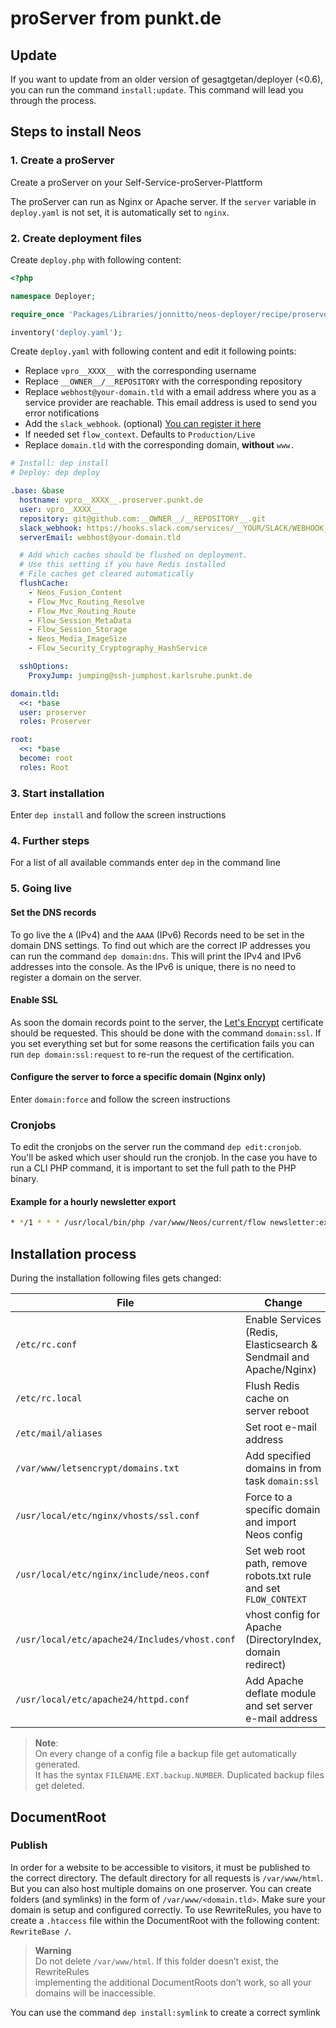 # proServer from punkt.de

## Update

If you want to update from an older version of gesagtgetan/deployer (<0.6), you can run the command `install:update`. This command will lead you through the process.

## Steps to install Neos

### 1. Create a proServer

Create a proServer on your Self-Service-proServer-Plattform

The proServer can run as Nginx or Apache server. If the `server` variable in `deploy.yaml` is not set, it is automatically set to `nginx`.

### 2. Create deployment files

Create `deploy.php` with following content:

```php
<?php

namespace Deployer;

require_once 'Packages/Libraries/jonnitto/neos-deployer/recipe/proserver.php';

inventory('deploy.yaml');
```

Create `deploy.yaml` with following content and edit it following points:

- Replace `vpro__XXXX__` with the corresponding username
- Replace `__OWNER__/__REPOSITORY` with the corresponding repository
- Replace `webhost@your-domain.tld` with a email address where you as a service provider are reachable. This email address is used to send you error notifications
- Add the `slack_webhook`. (optional) [You can register it here][slack webhook]
- If needed set `flow_context`. Defaults to `Production/Live`
- Replace `domain.tld` with the corresponding domain, **without** `www.`

```yaml
# Install: dep install
# Deploy: dep deploy

.base: &base
  hostname: vpro__XXXX__.proserver.punkt.de
  user: vpro__XXXX__
  repository: git@github.com:__OWNER__/__REPOSITORY__.git
  slack_webhook: https://hooks.slack.com/services/__YOUR/SLACK/WEBHOOK__
  serverEmail: webhost@your-domain.tld

  # Add which caches should be flushed on deployment.
  # Use this setting if you have Redis installed
  # File caches get cleared automatically
  flushCache:
    - Neos_Fusion_Content
    - Flow_Mvc_Routing_Resolve
    - Flow_Mvc_Routing_Route
    - Flow_Session_MetaData
    - Flow_Session_Storage
    - Neos_Media_ImageSize
    - Flow_Security_Cryptography_HashService

  sshOptions:
    ProxyJump: jumping@ssh-jumphost.karlsruhe.punkt.de

domain.tld:
  <<: *base
  user: proserver
  roles: Proserver

root:
  <<: *base
  become: root
  roles: Root
```

### 3. Start installation

Enter `dep install` and follow the screen instructions

### 4. Further steps

For a list of all available commands enter `dep` in the command line

### 5. Going live

#### Set the DNS records

To go live the `A` (IPv4) and the `AAAA` (IPv6) Records need to be set in the domain DNS settings. To find out which are the correct IP addresses you can run the command `dep domain:dns`. This will print the IPv4 and IPv6 addresses into the console. As the IPv6 is unique, there is no need to register a domain on the server.

#### Enable SSL

As soon the domain records point to the server, the [Let's Encrypt] certificate should be requested. This should be done with the command `domain:ssl`. If you set everything set but for some reasons the certification fails you can run `dep domain:ssl:request` to re-run the request of the certification.

#### Configure the server to force a specific domain (Nginx only)

Enter `domain:force` and follow the screen instructions

### Cronjobs

To edit the cronjobs on the server run the command `dep edit:cronjob`. You'll be asked which user should run the cronjob. In the case you have to run a CLI PHP command, it is important to set the full path to the PHP binary.

#### Example for a hourly newsletter export

```bash
* */1 * * * /usr/local/bin/php /var/www/Neos/current/flow newsletter:export >> /var/www/newsletter_exports.log
```

## Installation process

During the installation following files gets changed:

| File                                          | Change                                                             | Nginx | Apache |
| --------------------------------------------- | ------------------------------------------------------------------ | :---: | :----: |
| `/etc/rc.conf`                                | Enable Services (Redis, Elasticsearch & Sendmail and Apache/Nginx) |   ✓   |   ✓    |
| `/etc/rc.local`                               | Flush Redis cache on server reboot                                 |   ✓   |   ✓    |
| `/etc/mail/aliases`                           | Set root e-mail address                                            |   ✓   |   ✓    |
| `/var/www/letsencrypt/domains.txt`            | Add specified domains in from task `domain:ssl`                    |   ✓   |   ✓    |
| `/usr/local/etc/nginx/vhosts/ssl.conf`        | Force to a specific domain and import Neos config                  |   ✓   |        |
| `/usr/local/etc/nginx/include/neos.conf`      | Set web root path, remove robots.txt rule and set `FLOW_CONTEXT`   |   ✓   |        |
| `/usr/local/etc/apache24/Includes/vhost.conf` | vhost config for Apache (DirectoryIndex, domain redirect)          |       |   ✓    |
| `/usr/local/etc/apache24/httpd.conf`          | Add Apache deflate module and set server e-mail address            |       |   ✓    |

> **Note**:  
> On every change of a config file a backup file get automatically generated.  
> It has the syntax `FILENAME.EXT.backup.NUMBER`. Duplicated backup files get deleted.

## DocumentRoot

### Publish

In order for a website to be accessible to visitors, it must be published to the correct directory. The default directory for all requests is `/var/www/html`. But you can also host multiple domains on one proserver. You can create folders (and symlinks) in the form of `/var/www/<domain.tld>`. Make sure your domain is setup and configured correctly. To use RewriteRules, you have to create a `.htaccess` file within the DocumentRoot with the following content: `RewriteBase /`.

> **Warning**  
> Do not delete `/var/www/html`. If this folder doesn’t exist, the RewriteRules  
> implementing the additional DocumentRoots don’t work, so all your domains will be inaccessible.

You can use the command `dep install:symlink` to create a correct symlink

[slack webhook]: https://slack.com/oauth/authorize?&client_id=113734341365.225973502034&scope=incoming-webhook
[let's encrypt]: https://letsencrypt.org
